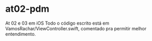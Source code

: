 # at02-pdm
At 02 e 03 em iOS
Todo o código escrito está em VamosRachar/ViewController.swift, comentado pra permitir melhor entendimento.
